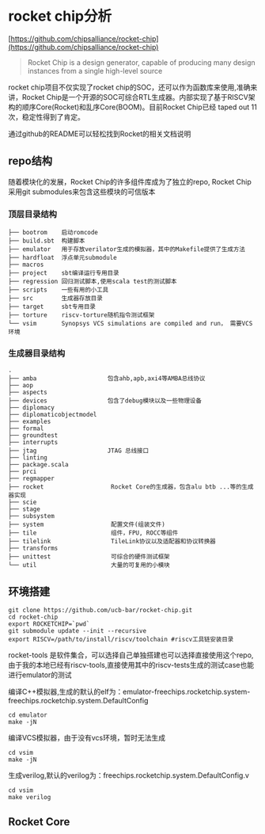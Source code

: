 # rocket chip分析

[https://github.com/chipsalliance/rocket-chip](https://github.com/chipsalliance/rocket-chip)

> Rocket Chip is a design generator, capable of producing many design instances from a single high-level source

rocket chip项目不仅实现了rocket chip的SOC，还可以作为函数库来使用,准确来讲，Rocket Chip是一个开源的SOC可综合RTL生成器。内部实现了基于RISCV架构的顺序Core(Rocket)和乱序Core(BOOM)。目前Rocket Chip已经 taped out 11次，稳定性得到了肯定。

通过github的README可以轻松找到Rocket的相关文档说明

## repo结构

随着模块化的发展，Rocket Chip的许多组件库成为了独立的repo, Rocket Chip采用git submodules来包含这些模块的可信版本

### 顶层目录结构

```text
├── bootrom    启动romcode
├── build.sbt  构建脚本
├── emulator   用于存放verilator生成的模拟器，其中的Makefile提供了生成方法
├── hardfloat  浮点单元submodule
├── macros
├── project    sbt编译运行专用目录
├── regression 回归测试脚本,使用scala test的测试脚本
├── scripts    一些有用的小工具
├── src        生成器存放目录
├── target     sbt专用目录
├── torture    riscv-torture随机指令测试框架
└── vsim       Synopsys VCS simulations are compiled and run， 需要VCS环境
```

### 生成器目录结构

```text
.
├── amba                    包含ahb,apb,axi4等AMBA总线协议
├── aop
├── aspects
├── devices                 包含了debug模块以及一些物理设备
├── diplomacy
├── diplomaticobjectmodel
├── examples
├── formal
├── groundtest
├── interrupts
├── jtag                    JTAG 总线接口
├── linting
├── package.scala
├── prci
├── regmapper
├── rocket                   Rocket Core的生成器，包含alu btb ...等的生成器实现
├── scie
├── stage
├── subsystem
├── system                   配置文件(组装文件)
├── tile                     组件，FPU, ROCC等组件
├── tilelink                 TileLink协议以及适配器和协议转换器
├── transforms
├── unittest                 可综合的硬件测试框架
└── util                     大量的可复用的小模块
```

## 环境搭建

```shell
git clone https://github.com/ucb-bar/rocket-chip.git
cd rocket-chip
export ROCKETCHIP=`pwd`
git submodule update --init --recursive
export RISCV=/path/to/install/riscv/toolchain #riscv工具链安装目录
```

rocket-tools 是软件集合，可以选择自己单独搭建也可以选择直接使用这个repo,由于我的本地已经有riscv-tools,直接使用其中的riscv-tests生成的测试case也能进行emulator的测试

编译C++模拟器,生成的默认的elf为：emulator-freechips.rocketchip.system-freechips.rocketchip.system.DefaultConfig

```shell
cd emulator
make -jN
```

编译VCS模拟器，由于没有vcs环境，暂时无法生成

```shell
cd vsim
make -jN
```

生成verilog,默认的verilog为：freechips.rocketchip.system.DefaultConfig.v

```shell
cd vsim
make verilog
```

## Rocket Core

